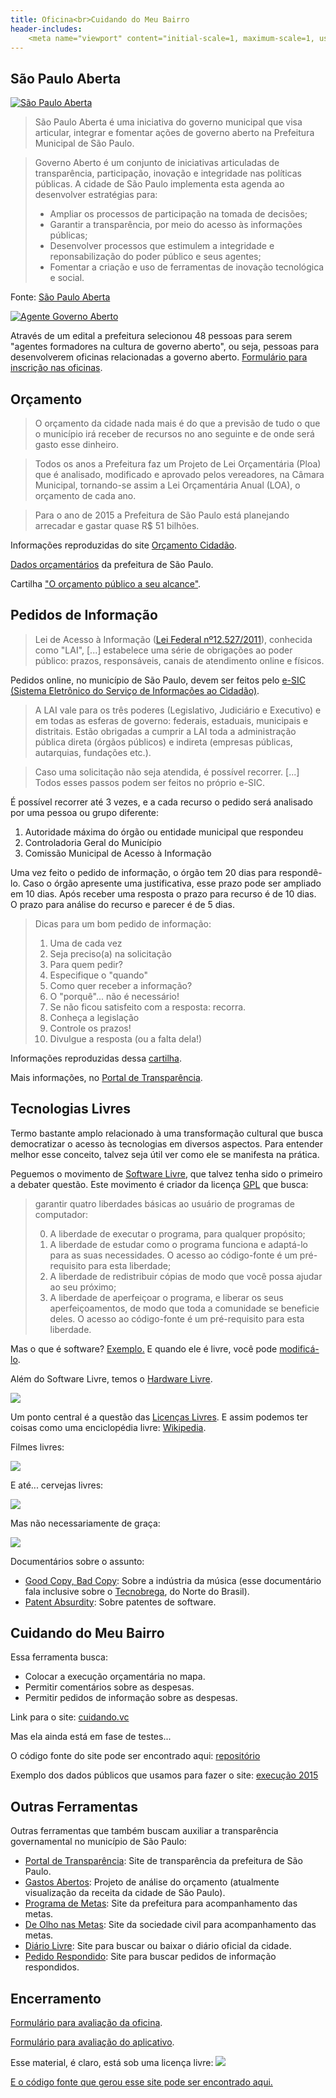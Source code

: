 ```yaml
---
title: Oficina<br>Cuidando do Meu Bairro
header-includes:
    <meta name="viewport" content="initial-scale=1, maximum-scale=1, user-scalable=no">
---
```



## São Paulo Aberta

[![](imgs/spaberta.jpg "São Paulo Aberta")](http://saopauloaberta.prefeitura.sp.gov.br)

> São Paulo Aberta é uma iniciativa do governo municipal que visa articular, integrar e fomentar ações de governo aberto na Prefeitura Municipal de São Paulo.

> Governo Aberto é um conjunto de iniciativas articuladas de transparência, participação, inovação e integridade nas políticas públicas.  A cidade de São Paulo implementa esta agenda ao desenvolver estratégias para:
>
> - Ampliar os processos de participação na tomada de decisões;
> - Garantir a transparência, por meio do acesso às informações públicas;
> - Desenvolver processos que estimulem a integridade e reponsabilização do poder público e seus agentes;
> - Fomentar a criação e uso de ferramentas de inovação tecnológica e social.

Fonte: [São Paulo Aberta](http://saopauloaberta.prefeitura.sp.gov.br/index.php/institucional)


[![](imgs/agente.png "Agente Governo Aberto")](http://saopauloaberta.prefeitura.sp.gov.br/index.php/tag/agente-de-governo-aberto)

Através de um edital a prefeitura selecionou 48 pessoas para serem "agentes formadores na cultura de governo aberto", ou seja, pessoas para desenvolverem oficinas relacionadas a governo aberto.
[Formulário para inscrição nas oficinas](https://docs.google.com/forms/d/1ls3HTTN-2VA24noPghfH2wBAtIAsdB-IGahoFkIj13s/viewform).



## Orçamento


> O orçamento da cidade nada mais é do que a previsão de tudo o que o município irá receber de recursos no ano seguinte e de onde será gasto esse dinheiro.

> Todos os anos a Prefeitura faz um Projeto de Lei Orçamentária (Ploa) que é analisado, modificado e aprovado pelos vereadores, na Câmara Municipal, tornando-se assim a Lei Orçamentária Anual (LOA), o orçamento de cada ano.

> Para o ano de 2015 a Prefeitura de São Paulo está planejando arrecadar e gastar quase R$ 51 bilhões. 

Informações reproduzidas do site [Orçamento Cidadão](http://planejasampa.prefeitura.sp.gov.br/orcamento-cidadao).

[Dados orçamentários](http://orcamento.prefeitura.sp.gov.br) da prefeitura de São Paulo.

Cartilha ["O orçamento público a seu alcance"](http://www.inesc.org.br/biblioteca/publicacoes/textos/cartilhas-e-manuais-1/o-orcamento-publico-ao-seu-alcance).



## Pedidos de Informação

> Lei de Acesso à Informação ([Lei Federal nº12.527/2011](http://www.planalto.gov.br/ccivil_03/_ato2011-2014/2011/lei/l12527.htm)), conhecida como "LAI", [...] estabelece uma série de obrigações ao poder público: prazos, responsáveis, canais de atendimento online e físicos.

Pedidos online, no município de São Paulo, devem ser feitos pelo [e-SIC (Sistema Eletrônico do Serviço de Informações ao Cidadão)](http://esic.prefeitura.sp.gov.br).

> A LAI vale para os três poderes (Legislativo, Judiciário e Executivo) e em todas as esferas de governo: federais, estaduais, municipais e distritais.
> Estão obrigadas a cumprir a LAI toda a administração pública direta (órgãos públicos) e indireta (empresas públicas, autarquias, fundações etc.).

> Caso uma solicitação não seja atendida, é possível recorrer. [...] Todos esses passos podem ser feitos no próprio e-SIC.

É possível recorrer até 3 vezes, e a cada recurso o pedido será analisado por uma pessoa ou grupo diferente:

1. Autoridade máxima do órgão ou entidade municipal que respondeu
2. Controladoria Geral do Município
3. Comissão Municipal de Acesso à Informação

Uma vez feito o pedido de informação, o órgão tem 20 dias para respondê-lo.
Caso o órgão apresente uma justificativa, esse prazo pode ser ampliado em 10 dias.
Após receber uma resposta o prazo para recurso é de 10 dias.
O prazo para análise do recurso e parecer é de 5 dias.

> Dicas para um bom pedido de informação:
> 
> 1. Uma de cada vez
> 2. Seja preciso(a) na solicitação
> 3. Para quem pedir?
> 4. Especifique o "quando"
> 5. Como quer receber a informação?
> 6. O "porquê"... não é necessário!
> 7. Se não ficou satisfeito com a resposta: recorra.
> 8. Conheça a legislação
> 9. Controle os prazos!
> 10. Divulgue a resposta (ou a falta dela!)

Informações reproduzidas dessa [cartilha](http://cafehacker.prefeitura.sp.gov.br/wp-content/uploads/2014/09/cartilha_acessoainfosp.pdf).

Mais informações, no [Portal de Transparência](http://transparencia.prefeitura.sp.gov.br/acesso-a-informacao).


## Tecnologias Livres

Termo bastante amplo relacionado à uma transformação cultural que busca democratizar o acesso às tecnologias em diversos aspectos.
Para entender melhor esse conceito, talvez seja útil ver como ele se manifesta na prática.

Peguemos o movimento de [Software Livre](https://pt.wikipedia.org/wiki/Software_livre), que talvez tenha sido o primeiro a debater questão. Este movimento é criador da licença [GPL](https://pt.wikipedia.org/wiki/GNU_General_Public_License) que busca:

> garantir quatro liberdades básicas ao usuário de programas de computador:
>
> 0. A liberdade de executar o programa, para qualquer propósito;
> 1. A liberdade de estudar como o programa funciona e adaptá-lo para as suas necessidades. O acesso ao código-fonte é um pré-requisito para esta liberdade;
> 2. A liberdade de redistribuir cópias de modo que você possa ajudar ao seu próximo;
> 3. A liberdade de aperfeiçoar o programa, e liberar os seus aperfeiçoamentos, de modo que toda a comunidade se beneficie deles. O acesso ao código-fonte é um pré-requisito para esta liberdade.

Mas o que é software? [Exemplo.](exemplo.html)
E quando ele é livre, você pode [modificá-lo](http://plnkr.co/edit/kENtfEQYmyBKBzr0sQt3?p=preview).

Além do Software Livre, temos o [Hardware Livre](https://pt.wikipedia.org/wiki/Hardware_livre).

[![](imgs/beagle.jpg)](https://pt.wikipedia.org/wiki/Beagleboard)

Um ponto central é a questão das [Licenças Livres](https://pt.wikipedia.org/wiki/Licen%C3%A7a_livre).
E assim podemos ter coisas como uma enciclopédia livre: [Wikipedia](https://pt.wikipedia.org).

Filmes livres:

[![](imgs/sintel.png)](https://durian.blender.org/download/)

E até... cervejas livres:

[![](imgs/freebeer.jpg)](http://freebeer.org)

Mas não necessariamente de graça:

[![](imgs/asinfreedom.jpg)](http://freebeer.org)

Documentários sobre o assunto:

- [Good Copy, Bad Copy](https://www.youtube.com/watch?v=rJCBY_JerRk): Sobre a indústria da música (esse documentário fala inclusive sobre o [Tecnobrega](https://pt.wikipedia.org/wiki/Tecnobrega), do Norte do Brasil).
- [Patent Absurdity](https://vimeo.com/44111416): Sobre patentes de software.


## Cuidando do Meu Bairro

Essa ferramenta busca:

- Colocar a execução orçamentária no mapa.
- Permitir comentários sobre as despesas.
- Permitir pedidos de informação sobre as despesas.

Link para o site: [cuidando.vc](https://cuidando.vc)

Mas ela ainda está em fase de testes...

O código fonte do site pode ser encontrado aqui: [repositório](https://github.com/okfn-brasil/cuidando2)

Exemplo dos dados públicos que usamos para fazer o site: [execução 2015](http://orcamento.prefeitura.sp.gov.br/orcamento/uploads/2015/basedadosexecucao2015.ods)

## Outras Ferramentas

Outras ferramentas que também buscam auxiliar a transparência governamental no município de São Paulo:

- [Portal de Transparência](http://transparencia.prefeitura.sp.gov.br): Site de transparência da prefeitura de São Paulo.
- [Gastos Abertos](http://gastosabertos.org): Projeto de análise do orçamento (atualmente visualização da receita da cidade de São Paulo).
- [Programa de Metas](http://planejasampa.prefeitura.sp.gov.br/metas): Site da prefeitura para acompanhamento das metas.
- [De Olho nas Metas](http://deolhonasmetas.org.br): Site da sociedade civil para acompanhamento das metas.
- [Diário Livre](http://devcolab.each.usp.br/do): Site para buscar ou baixar o diário oficial da cidade.
- [Pedido Respondido](http://pedidorespondido.info): Site para buscar pedidos de informação respondidos.


## Encerramento

[Formulário para avaliação da oficina](https://docs.google.com/forms/d/1nWXqAWhNJrhfxZuziJSBB6cLMKOJNBnuIS7Y-EReCnk/viewform).

[Formulário para avaliação do aplicativo](http://devcolab.each.usp.br/limesurvey/index.php/survey/index/sid/639389/newtest/Y/lang/pt-BR).

Esse material, é claro, está sob uma licença livre:
[![](https://i.creativecommons.org/l/by-sa/4.0/88x31.png)](https://creativecommons.org/licenses/by-sa/4.0/deed.pt_BR)

[E o código fonte que gerou esse site pode ser encontrado aqui.](https://github.com/andresmrm/oficina-cuidando)
